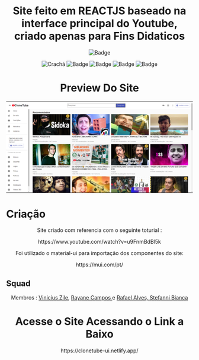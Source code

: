 <div align="center">
  
<h1 align="center">Site feito em REACTJS baseado na interface principal do Youtube, criado apenas para Fins Didaticos </h1>
  
<div align="center"><div align="center"><div align="center">



<div align="center">
  
  ![ Badge ](https://img.shields.io/badge/Made%20in-VSCode-1f425f.svg)<br>
  
  ![ Crachá ](https://img.shields.io/badge/JavaScript-F7DF1E?style=for-the-badge&logo=javascript&logoColor=black)
  ![ Badge ](https://img.shields.io/badge/Material--UI-0081CB?style=for-the-badge&logo=material-ui&logoColor=white)
  ![ Badge ](https://img.shields.io/badge/YouTube-FF0000?style=for-the-badge&logo=youtube&logoColor=white)
  ![ Badge ](https://img.shields.io/badge/React-20232A?style=for-the-badge&logo=react&logoColor=61DAFB)
  ![ Badge ](https://img.shields.io/badge/Node.js-43853D?style=for-the-badge&logo=node.js&logoColor=white)
  
  
  <h1 align="center">Preview Do Site </h1>
  <img align="center" src="https://raw.githubusercontent.com/viniciuszile/Clonetube/main/public/images/preview.PNG" >
  
<div align="center">
  <h1 align="start">Criação</h1>
  <p> Site criado com referencia com o seguinte toturial : </p>
  <p>https://www.youtube.com/watch?v=u9FnmBdBl5k</p>
  
  <p> Foi utilizado o material-ui para importação dos componentes do site: </p>
  <p>https://mui.com/pt/</p>
  
  <h2 align="start">Squad</h2>
  <p> Membros : <a href="https://github.com/viniciuszile"> Vinicius Zile</a>, <a href="https://github.com/RayaneCamposs"> Rayane Campos  </a> e <a              href="https://github.com/rafael-alves-nascimento"> Rafael Alves, </a> <a href="https://github.com/"> Stefanni Bianca</a>
</div>

<h1>Acesse o Site Acessando o Link a Baixo</h1>
  https://clonetube-ui.netlify.app/
<div align="center">
  

  


